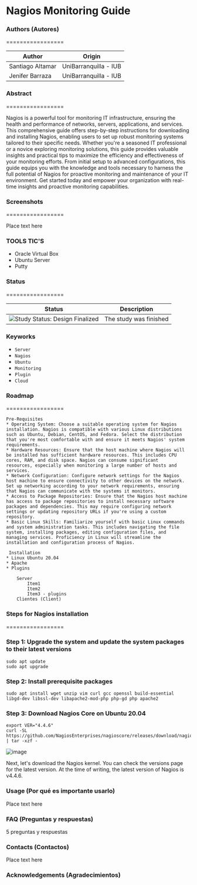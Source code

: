 Nagios Monitoring Guide 
=================

### Authors (Autores) 
=================

| Author                | Origin                               |
| --------------------- | ------------------------------------ |
| Santiago Altamar      | UniBarranquilla - IUB                |
| Jenifer Barraza       | UniBarranquilla - IUB                |

### Abstract
=================

Nagios is a powerful tool for monitoring IT infrastructure, ensuring the health and performance of networks, servers, applications, and services. This comprehensive guide offers step-by-step instructions for downloading and installing Nagios, enabling users to set up robust monitoring systems tailored to their specific needs. Whether you're a seasoned IT professional or a novice exploring monitoring solutions, this guide provides valuable insights and practical tips to maximize the efficiency and effectiveness of your monitoring efforts. From initial setup to advanced configurations, this guide equips you with the knowledge and tools necessary to harness the full potential of Nagios for proactive monitoring and maintenance of your IT environment. Get started today and empower your organization with real-time insights and proactive monitoring capabilities.

### Screenshots
=================

Place text here

### TOOLS TIC'S

* Oracle Virtual Box
* Ubuntu Server
* Putty

### Status
=================

| Status            | Description                          |
| ----------------- | ------------------------------------ |
| <img src="https://img.shields.io/badge/Study%20Status-Design%20Finalized-brightgreen.svg" alt="Study Status: Design Finalized"> | The study was finished | 

### Keyworks

- `Server`
- `Nagios`
- `Ubuntu`
- `Monitoring`
- `Plugin`
- `Cloud`

### Roadmap
=================

	Pre-Requisites
	* Operating System: Choose a suitable operating system for Nagios installation. Nagios is compatible with various Linux distributions such as Ubuntu, Debian, CentOS, and Fedora. Select the distribution 	that you're most comfortable with and ensure it meets Nagios' system requirements.
	* Hardware Resources: Ensure that the host machine where Nagios will be installed has sufficient hardware resources. This includes CPU cores, RAM, and disk space. Nagios can consume significant 		resources, especially when monitoring a large number of hosts and services.
	* Network Configuration: Configure network settings for the Nagios host machine to ensure connectivity to other devices on the network. Set up networking according to your network requirements, ensuring 	that Nagios can communicate with the systems it monitors.
	* Access to Package Repositories: Ensure that the Nagios host machine has access to package repositories to install necessary software packages and dependencies. This may require configuring network 		settings or updating repository URLs if you're using a custom repository.
	* Basic Linux Skills: Familiarize yourself with basic Linux commands and system administration tasks. This includes navigating the file system, installing packages, editing configuration files, and 		managing services. Proficiency in Linux will streamline the installation and configuration process of Nagios.

	 Installation
  	* Linux Ubuntu 20.04
  	* Apache
 	* Plugins

		Server
			Item1
			Item2
			Item3 - plugins 
		Clientes (Client)


### Steps for Nagios installation
=================
### Step 1: Upgrade the system and update the system packages to their latest versions
	sudo apt update
 	sudo apt upgrade

### Step 2: Install prerequisite packages
	sudo apt install wget unzip vim curl gcc openssl build-essential libgd-dev libssl-dev libapache2-mod-php php-gd php apache2

### Step 3: Download Nagios Core on Ubuntu 20.04
	export VER="4.4.6"
 	curl -SL https://github.com/NagiosEnterprises/nagioscore/releases/download/nagios-$VER/nagios-$VER.tar.gz | tar -xzf -
  ![image](https://github.com/Santiago1704/Nagios-monitoring-final-guide/assets/84638545/f5b60c7d-b502-4a2b-8839-c09f8ecefcc4)

 
Next, let's download the Nagios kernel. You can check the versions page for the latest version. At the time of writing, the latest version of Nagios is v4.4.6.

### Usage (Por qué es importante usarlo)

Place text here

### FAQ (Preguntas y respuestas)

5 preguntas y respuestas

### Contacts (Contactos)

Place text here

### Acknowledgements (Agradecimientos)


